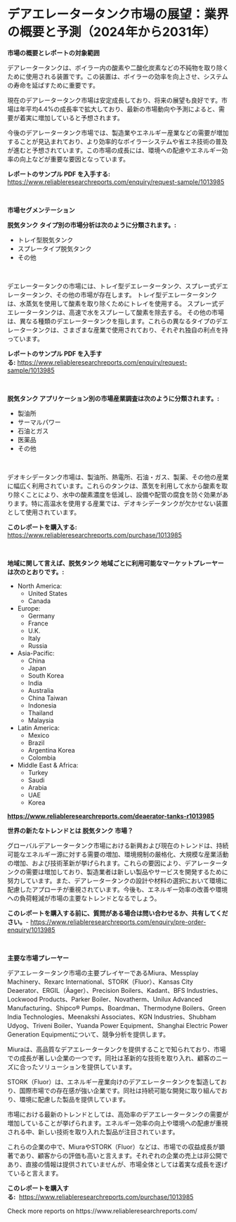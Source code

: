 <p><h1>デアエレータータンク市場の展望：業界の概要と予測（2024年から2031年）</h1></p><p><strong>市場の概要とレポートの対象範囲</strong></p>
<p><p>デアレータータンクは、ボイラー内の酸素や二酸化炭素などの不純物を取り除くために使用される装置です。この装置は、ボイラーの効率を向上させ、システムの寿命を延ばすために重要です。</p><p>現在のデアレータータンク市場は安定成長しており、将来の展望も良好です。市場は年平均4.4%の成長率で拡大しており、最新の市場動向や予測によると、需要が着実に増加していると予想されます。</p><p>今後のデアレータータンク市場では、製造業やエネルギー産業などの需要が増加することが見込まれており、より効率的なボイラーシステムや省エネ技術の普及が進むと予想されています。この市場の成長には、環境への配慮やエネルギー効率の向上などが重要な要因となっています。</p></p>
<p><strong>レポートのサンプル PDF を入手する:</strong> <a href="https://www.reliableresearchreports.com/enquiry/request-sample/1013985">https://www.reliableresearchreports.com/enquiry/request-sample/1013985</a></p>
<p>&nbsp;</p>
<p><strong>市場セグメンテーション</strong></p>
<p><strong>脱気タンク タイプ別の市場分析は次のように分類されます。:</strong></p>
<p><ul><li>トレイ型脱気タンク</li><li>スプレータイプ脱気タンク</li><li>その他</li></ul></p>
<p>&nbsp;</p>
<p><p>デエレータータンクの市場には、トレイ型デエレータータンク、スプレー式デエレータータンク、その他の市場が存在します。 トレイ型デエレータータンクは、水蒸気を使用して酸素を取り除くためにトレイを使用する。 スプレー式デエレータータンクは、高速で水をスプレーして酸素を除去する。 その他の市場は、異なる種類のデエレータータンクを指します。これらの異なるタイプのデエレータータンクは、さまざまな産業で使用されており、それぞれ独自の利点を持っています。</p></p>
<p><strong>レポートのサンプル PDF を入手する:</strong>&nbsp;<a href="https://www.reliableresearchreports.com/enquiry/request-sample/1013985">https://www.reliableresearchreports.com/enquiry/request-sample/1013985</a></p>
<p>&nbsp;</p>
<p><strong> 脱気タンク アプリケーション別の市場産業調査は次のように分類されます。:</strong></p>
<p><ul><li>製油所</li><li>サーマルパワー</li><li>石油とガス</li><li>医薬品</li><li>その他</li></ul></p>
<p>&nbsp;</p>
<p><p>デオキシデータンク市場は、製油所、熱電所、石油・ガス、製薬、その他の産業に幅広く利用されています。これらのタンクは、蒸気を利用して水から酸素を取り除くことにより、水中の酸素濃度を低減し、設備や配管の腐食を防ぐ効果があります。特に高温水を使用する産業では、デオキシデータンクが欠かせない装置として使用されています。</p></p>
<p><strong>このレポートを購入する:</strong>&nbsp; <a href="https://www.reliableresearchreports.com/purchase/1013985">https://www.reliableresearchreports.com/purchase/1013985</a></p>
<p>&nbsp;</p>
<p><strong>地域に関して言えば、脱気タンク 地域ごとに利用可能なマーケットプレーヤーは次のとおりです。:</strong></p>
<p><ul>
    <li>
        North America:
        <ul>
            <li>United States</li>
            <li>Canada</li>
        </ul>
    </li>
    <li>
        Europe:
        <ul>
            <li>Germany</li>
            <li>France</li>
            <li>U.K.</li>
            <li>Italy</li>
            <li>Russia</li>
        </ul>
    </li>
    <li>
        Asia-Pacific:
        <ul>
            <li>China</li>
            <li>Japan</li>
            <li>South Korea</li>
            <li>India</li>
            <li>Australia</li>
            <li>China Taiwan</li>
            <li>Indonesia</li>
            <li>Thailand</li>
            <li>Malaysia</li>
        </ul>
    </li>
    <li>
        Latin America:
        <ul>
            <li>Mexico</li>
            <li>Brazil</li>
            <li>Argentina Korea</li>
            <li>Colombia</li>
        </ul>
    </li>
    <li>
        Middle East & Africa:
        <ul>
            <li>Turkey</li>
            <li>Saudi</li>
            <li>Arabia</li>
            <li>UAE</li>
            <li>Korea</li>
        </ul>
    </li>
    </ul></p>
<p><strong><a href="https://www.reliableresearchreports.com/deaerator-tanks-r1013985">https://www.reliableresearchreports.com/deaerator-tanks-r1013985</a></strong>&nbsp;</p>
<p><strong>世界の新たなトレンドとは 脱気タンク 市場？</strong></p>
<p><p>グローバルデアレータータンク市場における新興および現在のトレンドは、持続可能なエネルギー源に対する需要の増加、環境規制の厳格化、大規模な産業活動の増加、および技術革新が挙げられます。これらの要因により、デアレータータンクの需要は増加しており、製造業者は新しい製品やサービスを開発するために努力しています。また、デアレータータンクの設計や材料の選択において環境に配慮したアプローチが重視されています。今後も、エネルギー効率の改善や環境への負荷軽減が市場の主要なトレンドとなるでしょう。</p></p>
<p><strong>このレポートを購入する前に、質問がある場合は問い合わせるか、共有してください。</strong>- <a href="https://www.reliableresearchreports.com/enquiry/pre-order-enquiry/1013985">https://www.reliableresearchreports.com/enquiry/pre-order-enquiry/1013985</a></p>
<p>&nbsp;</p>
<p><strong>主要な市場プレーヤー</strong></p>
<p><p>デアエレータータンク市場の主要プレイヤーであるMiura、Messplay Machinery、Rexarc International、STORK（Fluor）、Kansas City Deaerator、ERGIL（Äager）、Precision Boilers、Kadant、BFS Industries、Lockwood Products、Parker Boiler、Novatherm、Unilux Advanced Manufacturing、Shipco® Pumps、Boardman、Thermodyne Boilers、Green India Technologies、Meenakshi Associates、KGN Industries、Shubham Udyog、Triveni Boiler、Yuanda Power Equipment、Shanghai Electric Power Generation Equipmentについて、競争分析を提供します。</p><p>Miuraは、高品質なデアエレータータンクを提供することで知られており、市場での成長が著しい企業の一つです。同社は革新的な技術を取り入れ、顧客のニーズに合ったソリューションを提供しています。</p><p>STORK（Fluor）は、エネルギー産業向けのデアエレータータンクを製造しており、国際市場での存在感が強い企業です。同社は持続可能な開発に取り組んでおり、環境に配慮した製品を提供しています。</p><p>市場における最新のトレンドとしては、高効率のデアエレータータンクの需要が増加していることが挙げられます。エネルギー効率の向上や環境への配慮が重視される中、新しい技術を取り入れた製品が注目されています。</p><p>これらの企業の中で、MiuraやSTORK（Fluor）などは、市場での収益成長が顕著であり、顧客からの評価も高いと言えます。それぞれの企業の売上は非公開であり、直接の情報は提供されていませんが、市場全体としては着実な成長を遂げていると言えます。</p></p>
<p><strong>このレポートを購入する:</strong>&nbsp;&nbsp;<a href="https://www.reliableresearchreports.com/purchase/1013985">https://www.reliableresearchreports.com/purchase/1013985</a></p>
<p>Check more reports on https://www.reliableresearchreports.com/</p>